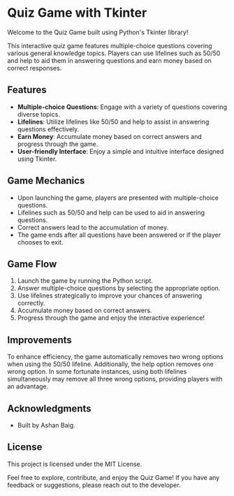 # Quiz Game with Tkinter

Welcome to the Quiz Game built using Python's Tkinter library!

This interactive quiz game features multiple-choice questions covering various general knowledge topics. Players can use lifelines such as 50/50 and help to aid them in answering questions and earn money based on correct responses.

## Features

- **Multiple-choice Questions**: Engage with a variety of questions covering diverse topics.
- **Lifelines**: Utilize lifelines like 50/50 and help to assist in answering questions effectively.
- **Earn Money**: Accumulate money based on correct answers and progress through the game.
- **User-friendly Interface**: Enjoy a simple and intuitive interface designed using Tkinter.

## Game Mechanics

- Upon launching the game, players are presented with multiple-choice questions.
- Lifelines such as 50/50 and help can be used to aid in answering questions.
- Correct answers lead to the accumulation of money.
- The game ends after all questions have been answered or if the player chooses to exit.

## Game Flow

1. Launch the game by running the Python script.
2. Answer multiple-choice questions by selecting the appropriate option.
3. Use lifelines strategically to improve your chances of answering correctly.
4. Accumulate money based on correct answers.
5. Progress through the game and enjoy the interactive experience!

## Improvements

To enhance efficiency, the game automatically removes two wrong options when using the 50/50 lifeline. Additionally, the help option removes one wrong option. In some fortunate instances, using both lifelines simultaneously may remove all three wrong options, providing players with an advantage.

## Acknowledgments

- Built by Ashan Baig.

## License

This project is licensed under the MIT License.

Feel free to explore, contribute, and enjoy the Quiz Game! If you have any feedback or suggestions, please reach out to the developer.
